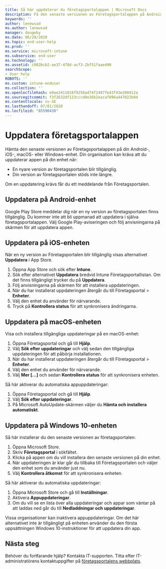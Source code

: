 ```yaml
---
title: Så här uppdaterar du företagsportalappen | Microsoft Docs
description: Få den senaste versionen av Företagsportalappen på Android-, iOS-, macOS- och Windows-enheter.
keywords: ''
author: lenewsad
ms.author: lanewsad
manager: dougeby
ms.date: 06/29/2020
ms.topic: end-user-help
ms.prod: ''
ms.service: microsoft-intune
ms.subservice: end-user
ms.technology: ''
ms.assetid: c002bcb2-ae37-478d-acf3-2bf51faae490
searchScope:
- User help
ROBOTS: ''
ms.custom: intune-enduser
ms.collection: ''
ms.openlocfilehash: e9ae2411018f9250ad74f2497fe43f43e200412a
ms.sourcegitcommit: f3f2632df123cccd0e36b2eacaf096a447022b9d
ms.contentlocale: sv-SE
ms.lasthandoff: 07/01/2020
ms.locfileid: "85590430"
---
```

# <a name="update-the-company-portal-app"></a>Uppdatera företagsportalappen  
 
Hämta den senaste versionen av Företagsportalappen på din Android-, iOS-, macOS- eller Windows-enhet. Din organisation kan kräva att du uppdaterar appen på din enhet när:  

* En nyare version av företagsportalen blir tillgänglig.
* Din version av företagsportalen stöds inte längre. 

Om en uppdatering krävs får du ett meddelande från Företagsportalen.  

## <a name="update-on-android-device"></a>Uppdatera på Android-enhet  

Google Play Store meddelar dig när en ny version av företagsportalen finns tillgänglig. Du kommer inte att bli uppmanad att uppdatera i själva företagsportalappen. Välj Google Play-aviseringen och följ anvisningarna på skärmen för att uppdatera appen. 

## <a name="update-on-ios-device"></a>Uppdatera på iOS-enheten  

När en ny version av Företagsportalen blir tillgänglig visas alternativet **Uppdatera** i App Store. 

1. Öppna App Store och sök efter **Intune**.  
2. Sök efter alternativet **Uppdatera** bredvid Intune Företagsportallistan. Om det finns tillgängligt trycker du på **Uppdatera**. 
3. Följ anvisningarna på skärmen för att installera uppdateringen.
4. När du har installerat uppdateringen återgår du till Företagsportal > **Enheter**. 
5. Välj den enhet du använder för närvarande.
6. Tryck på **Kontrollera status** för att synkronisera ändringarna.  

## <a name="update-on-macos-device"></a>Uppdatera på macOS-enheten  

Visa och installera tillgängliga uppdateringar på en macOS-enhet: 

1. Öppna Företagsportal och gå till **Hjälp**.  
2. Välj **Sök efter uppdateringar** och välj sedan den tillgängliga uppdateringen för att påbörja installationen.  
4. När du har installerat uppdateringen återgår du till Företagsportal > **Enheter**. 
5. Välj den enhet du använder för närvarande.
6. Välj **Mer [...]** och sedan **Kontrollera status** för att synkronisera enheten.  

Så här aktiverar du automatiska appuppdateringar: 
1. Öppna Företagsportal och gå till **Hjälp**.  
2. Välj **Sök efter uppdateringar**.
3. På Microsoft AutoUpdate-skärmen väljer du **Hämta och installera automatiskt**.  


## <a name="update-on-windows-10-device"></a>Uppdatera på Windows 10-enheten  

Så här installerar du den senaste versionen av företagsportalen: 
1. Öppna Microsoft Store.
2. Skriv **Företagsportal** i sökfältet.  
3. Klicka på appen om du vill installera den senaste versionen på din enhet. 
4. När uppdateringen är klar går du tillbaka till Företagsportalen och väljer den enhet som du använder just nu.
5. Välj **Kontrollera åtkomst** för att synkronisera enheten. 

Så här aktiverar du automatiska uppdateringar:  
1. Öppna Microsoft Store och gå till **Inställningar**.  
2. Aktivera **Appuppdateringar**.  
3. Om du vill se en lista över alla uppdateringar och appar som väntar på att laddas ned går du till **Nedladdningar och uppdateringar**.  

Vissa organisationer kan inaktivera appuppdateringar. Om det här alternativet inte är tillgängligt på enheten använder du den första uppsättningen Windows 10-instruktioner för att uppdatera din app. 

## <a name="next-steps"></a>Nästa steg  

Behöver du fortfarande hjälp? Kontakta IT-supporten. Titta efter IT-administratörens kontaktuppgifter på [företagsportalens webbplats](https://go.microsoft.com/fwlink/?linkid=2010980).
